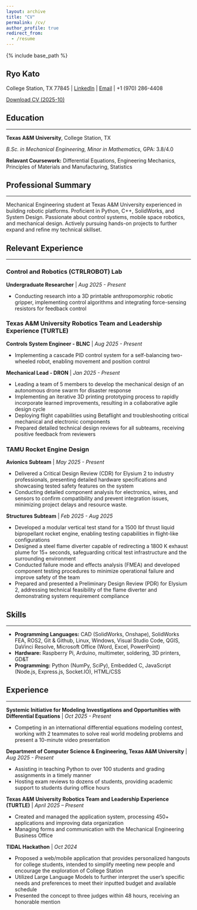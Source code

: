 ```yaml
---
layout: archive
title: "CV"
permalink: /cv/
author_profile: true
redirect_from:
  - /resume
---
```


{% include base_path %}

## Ryo Kato
College Station, TX 77845 | [LinkedIn](www.linkedin.com/in/ryokato-texasam) | [Email](mailto:ryokato.tamu.edu) | +1 (970) 286-4408


[Download CV (2025-10)]("_pages/Ryo_Kato_CV.pdf")


## Education
---
**Texas A&M University**, College Station, TX

*B.Sc. in Mechanical Engineering, Minor in Mathematics*, GPA: 3.8/4.0

**Relavant Coursework:** Differential Equations, Engineering Mechanics, Principles of Materials and Manufacturing, Statistics

## Professional Summary
---
Mechanical Engineering student at Texas A&M University experienced in building robotic platforms. Proficient in Python, C++, SolidWorks, and System Design. Passionate about control systems, mobile space robotics, and mechanical design. Actively pursuing hands-on projects to further expand and refine my technical skillset.


## Relevant Experience
--- 

### Control and Robotics (CTRLROBOT) Lab
**Undergraduate Researcher** | *Aug 2025 - Present*
* Conducting research into a 3D printable anthropomorphic robotic gripper, implementing control algorithms and integrating force-sensing resistors for feedback control

### Texas A&M University Robotics Team and Leadership Experience (TURTLE)

**Controls System Engineer - BLNC** | *Aug 2025 - Present*
* Implementing a cascade PID control system for a self-balancing two-wheeled robot, enabling movement and position control

**Mechanical Lead - DRON** | *Jan 2025 - Present*
* Leading a team of 5 members to develop the mechanical design of an autonomous drone swarm for disaster response
* Implementing an iterative 3D printing prototyping process to rapidly incorporate learned improvements, resulting in a collaborative agile design cycle
* Deploying flight capabilities using Betaflight and troubleshooting critical mechanical and electronic components
* Prepared detailed technical design reviews for all subteams, receiving positive feedback from reviewers

### TAMU Rocket Engine Design

**Avionics Subteam** | *May 2025 - Present*
* Delivered a Critical Design Review (CDR) for Elysium 2 to industry professionals, presenting detailed hardware specifications and showcasing tested safety features on the system
* Conducting detailed component analysis for electronics, wires, and sensors to confirm compatibility and prevent integration issues, minimizing project delays and resource waste.


**Structures Subteam** | *Feb 2025 - Aug 2025*
* Developed a modular vertical test stand for a 1500 lbf thrust liquid bipropellant rocket engine, enabling testing capabilities in flight-like configurations
* Designed a steel flame diverter capable of redirecting a 1800 K exhaust plume for 15+ seconds, safeguarding critical test infrastructure and the surrounding environment
* Conducted failure mode and effects analysis (FMEA) and developed component testing procedures to minimize operational failure and improve safety of the team
* Prepared and presented a Preliminary Design Review (PDR) for Elysium 2, addressing technical feasibility of the flame diverter and demonstrating system requirement compliance


## Skills
--- 
* **Programming Languages:** CAD (SolidWorks, Onshape), SolidWorks FEA, ROS2, Git & Github, Linux, Windows, Visual Studio Code, QGIS, DaVinci Resolve, Microsoft Office (Word, Excel, PowerPoint)
* **Hardware:** Raspberry Pi, Arduino, multimeter, soldering, 3D printers, GD&T
* **Programming:** Python (NumPy, SciPy), Embedded C, JavaScript (Node.js, Express.js, Socket.IO), HTML/CSS


## Experience
--- 
**Systemic Initiative for Modeling Investigations and Opportunities with Differential Equations** | *Oct 2025 - Present*
* Competing in an international differential equations modeling contest, working with 2 teammates to solve real world modeling problems and present a 10-minute video presentation

**Department of Computer Science & Engineering, Texas A&M University** | *Aug 2025 - Present*
* Assisting in teaching Python to over 100 students and grading assignments in a timely manner
* Hosting exam reviews to dozens of students, providing academic support to students during office hours

**Texas A&M University Robotics Team and Leadership Experience (TURTLE)**	| *April 2025 – Present*
* Created and managed the application system, processing 450+ applications and improving data organization
* Managing forms and communication with the Mechanical Engineering Business Office

**TIDAL Hackathon** | *Oct 2024*
* Proposed a web/mobile application that provides personalized hangouts for college students, intended to simplify meeting new people and encourage the exploration of College Station
* Utilized Large Language Models to further interpret the user’s specific needs and preferences to meet their inputted budget and available schedule
* Presented the concept to three judges within 48 hours, receiving an honorable mention



